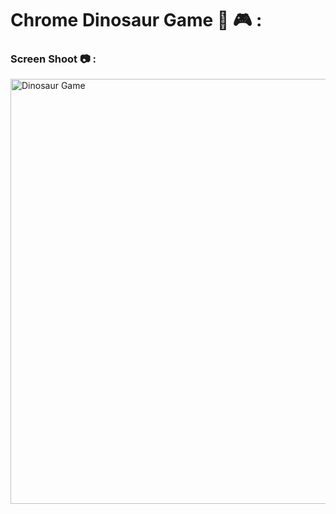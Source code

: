 # Chrome Dinosaur Game 🦖 🎮 :  
 
### Screen Shoot 📷 :  
  
 
<img width="680" alt="Dinosaur Game" src="https://github.com/moadhamousti/Chrome-Dinosaur-Game/assets/118165767/7ef25251-6a04-4648-a01e-f61c85486ed5">



